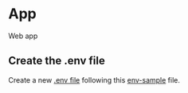 # App
Web app


## Create the .env file
Create a new [.env file](./.env) following this [env-sample](./env-sample) file.